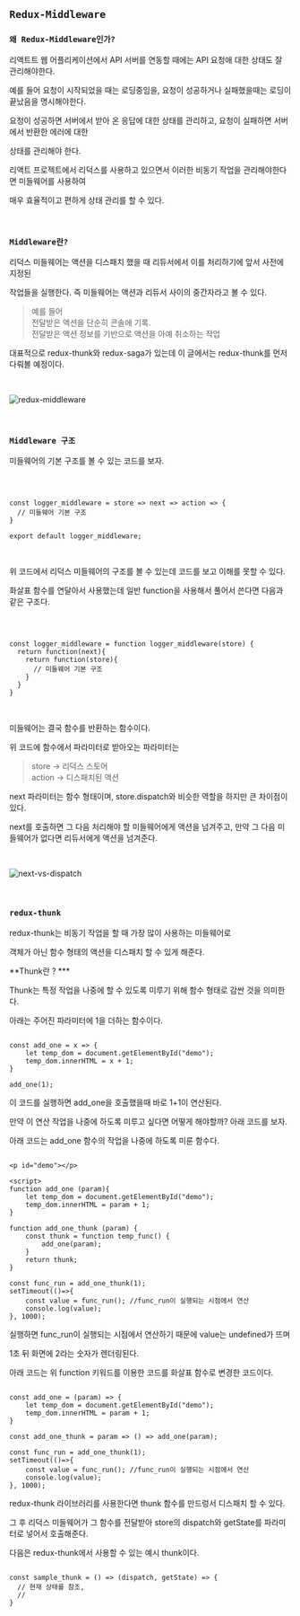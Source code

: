 ## `Redux-Middleware`

### `왜 Redux-Middleware인가?`

리액트트 웹 어플리케이션에서 API 서버를 연동할 때에는 API 요청애 대한 상태도 잘 관리해야한다.

예를 들어 요청이 시작되었을 때는 로딩중임을, 요청이 성공하거나 실패했을때는 로딩이 끝났음을 명시해야한다.

요청이 성공하면 서버에서 받아 온 응답에 대한 상태를 관리하고, 요청이 실패하면 서버에서 반환한 에러에 대한

상태를 관리해야 한다.

리액트 프로젝트에서 리덕스를 사용하고 있으면서 이러한 비동기 작업을 관리해야한다면 미들웨어를 사용하여

매우 효율적이고 편하게 상태 관리를 할 수 있다.

<br />

### `Middleware란?`

리덕스 미들웨어는 액션을 디스패치 했을 때 리듀서에서 이를 처리하기에 앞서 사전에 지정된

작업들을 실행한다. 즉 미들웨어는 액션과 리듀서 사이의 중간자라고 볼 수 있다.
  > 예를 들어 <br />
  > 전달받은 액션을 단순히 콘솔에 기록. <br />
  > 전달받은 액션 정보를 기반으로 액션을 아예 취소하는 작업

대표적으로 redux-thunk와 redux-saga가 있는데 이 글에서는 redux-thunk를 먼저 다뤄볼 예정이다.

<br />

![redux-middleware](https://user-images.githubusercontent.com/94499416/184522895-3fd1160c-2a98-452d-84f9-9060fe7b965c.png)

<br />

### `Middleware 구조`

미들웨어의 기본 구조를 볼 수 있는 코드를 보자.

<br />

```

const logger_middleware = store => next => action => {
  // 미들웨어 기본 구조
}

export default logger_middleware;

```

<br />

위 코드에서 리덕스 미들웨어의 구조를 볼 수 있는데 코드를 보고 이해를 못할 수 있다. 

화살표 함수를 연달아서 사용했는데 일반 function을 사용해서 풀어서 쓴다면 다음과 같은 구조다.

<br />

```

const logger_middleware = function logger_middleware(store) {
  return function(next){
    return function(store){
      // 미들웨어 기본 구조
    }
  }
}

```

<br />

미들웨어는 결국 함수를 반환하는 함수이다. 

위 코드에 함수에서 파라미터로 받아오는 파라미터는
  > store -> 리덕스 스토어 <br />
  > action -> 디스패치된 액션

next 파라미터는 함수 형태이며, store.dispatch와 비슷한 역할을 하지만 큰 차이점이 있다.

next를 호출하면 그 다음 처리해야 할 미들웨어에게 액션을 넘겨주고, 만약 그 다음 미들웨어가 없다면 리듀서에게 액션을 넘겨준다.

<br />

![next-vs-dispatch](https://user-images.githubusercontent.com/94499416/184523250-a4e891b8-7e35-40ee-8756-0b91b9ef14d0.png)

<br />

### `redux-thunk`

redux-thunk는 비동기 작업을 할 때 가장 많이 사용하는 미들웨어로

객체가 아닌 함수 형태의 액션을 디스패치 할 수 있게 해준다.

**Thunk란 ? ***

Thunk는 특정 작업을 나중에 할 수 있도록 미루기 위해 함수 형태로 감싼 것을 의미한다.

아래는 주어진 파라미터에 1을 더하는 함수이다.

```

const add_one = x => {
	let temp_dom = document.getElementById("demo");    
    temp_dom.innerHTML = x + 1;
}

add_one(1);

```

이 코드를 실행하면 add_one을 호출했을때 바로 1+1이 연산된다.

만약 이 연산 작업을 나중에 하도록 미루고 싶다면 어떻게 해야할까? 아래 코드를 보자.

아래 코드는 add_one 함수의 작업을 나중에 하도록 미룬 함수다.

```

<p id="demo"></p>

<script>
function add_one (param){
	let temp_dom = document.getElementById("demo");    
    temp_dom.innerHTML = param + 1;
}

function add_one_thunk (param) {
	const thunk = function temp_func() {
    	add_one(param);
    }
    return thunk;
}

const func_run = add_one_thunk(1);
setTimeout(()=>{
	const value = func_run(); //func_run이 실행되는 시점에서 연산
    console.log(value);
}, 1000);

```

실행하면 func_run이 실행되는 시점에서 연산하기 때문에 value는 undefined가 뜨며

1초 뒤 화면에 2라는 숫자가 렌더링된다.

아래 코드는 위 function 키워드를 이용한 코드를 화살표 함수로 변경한 코드이다.

```

const add_one = (param) => {
	let temp_dom = document.getElementById("demo");    
    temp_dom.innerHTML = param + 1;
}

const add_one_thunk = param => () => add_one(param);

const func_run = add_one_thunk(1);
setTimeout(()=>{
	const value = func_run(); //func_run이 실행되는 시점에서 연산
    console.log(value);
}, 1000);

```

redux-thunk 라이브러리를 사용한다면 thunk 함수를 만드렁서 디스패치 할 수 있다.

그 후 리덕스 미들웨어가 그 함수를 전달받아 store의 dispatch와 getState를 파라미터로 넣어서 호출해준다.

다음은 redux-thunk에서 사용할 수 있는 예시 thunk이다.

```

const sample_thunk = () => (dispatch, getState) => {
  // 현재 상태를 참조,
  // 
}

```
